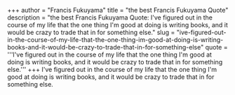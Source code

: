 +++
author = "Francis Fukuyama"
title = "the best Francis Fukuyama Quote"
description = "the best Francis Fukuyama Quote: I've figured out in the course of my life that the one thing I'm good at doing is writing books, and it would be crazy to trade that in for something else."
slug = "ive-figured-out-in-the-course-of-my-life-that-the-one-thing-im-good-at-doing-is-writing-books-and-it-would-be-crazy-to-trade-that-in-for-something-else"
quote = '''I've figured out in the course of my life that the one thing I'm good at doing is writing books, and it would be crazy to trade that in for something else.'''
+++
I've figured out in the course of my life that the one thing I'm good at doing is writing books, and it would be crazy to trade that in for something else.
